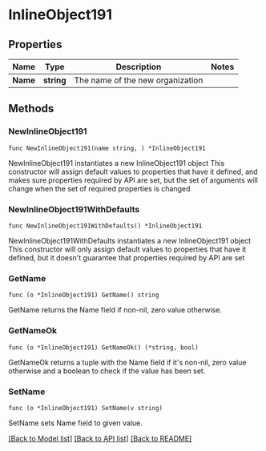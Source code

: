 # InlineObject191

## Properties

Name | Type | Description | Notes
------------ | ------------- | ------------- | -------------
**Name** | **string** | The name of the new organization | 

## Methods

### NewInlineObject191

`func NewInlineObject191(name string, ) *InlineObject191`

NewInlineObject191 instantiates a new InlineObject191 object
This constructor will assign default values to properties that have it defined,
and makes sure properties required by API are set, but the set of arguments
will change when the set of required properties is changed

### NewInlineObject191WithDefaults

`func NewInlineObject191WithDefaults() *InlineObject191`

NewInlineObject191WithDefaults instantiates a new InlineObject191 object
This constructor will only assign default values to properties that have it defined,
but it doesn't guarantee that properties required by API are set

### GetName

`func (o *InlineObject191) GetName() string`

GetName returns the Name field if non-nil, zero value otherwise.

### GetNameOk

`func (o *InlineObject191) GetNameOk() (*string, bool)`

GetNameOk returns a tuple with the Name field if it's non-nil, zero value otherwise
and a boolean to check if the value has been set.

### SetName

`func (o *InlineObject191) SetName(v string)`

SetName sets Name field to given value.



[[Back to Model list]](../README.md#documentation-for-models) [[Back to API list]](../README.md#documentation-for-api-endpoints) [[Back to README]](../README.md)


